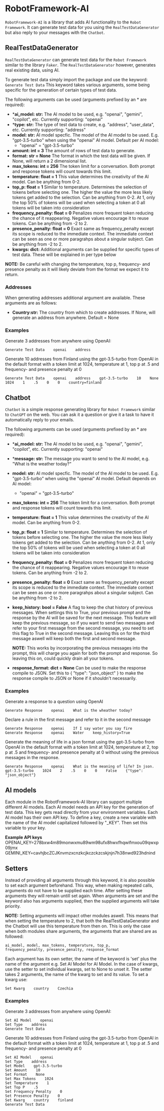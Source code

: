 
# RobotFramework-AI

`RobotFramework-AI` is a library that adds AI functionality to the `Robot Framework`.
It can generate test data for you using the `RealTestDataGenerator` but also reply to your
messages with the `Chatbot`.

## RealTestDataGenerator

`RealTestDataGenerator` can generate test data for the `Robot Framework` similar to
the library `Faker`. The `RealTestDataGenerator` however, generates real existing data, using AI.

To generate test data simply import the package and use the keyword: `Generate Test Data`
This keyword takes various arguments, some being specific for the generation of certain
types of test data.

The following arguments can be used (arguments prefixed by an * are required):

- ***ai_model: str:** The AI model to be used, e.g. "openai", "gemini", "copilot", etc. Currently supporting: "openai"
- ***type: str:** The type of test data to create, e.g. "address", "user_data", etc. Currently supporting: "address"
- **model: str:** AI model specfic. The model of the AI model to be used. E.g. "gpt-3.5-turbo" when using the "openai" AI model.
    Default per AI model:
  - "openai" = "gpt-3.5-turbo"
- **amount: int = 3** The amount of rows of test data to generate.
- **format: str = None** The format in which the test data will be given. If None, will return a 2 dimensional list.
- **max_tokens: int = 256** The token limit for a conversation. Both prompt and response tokens will count towards this limit.
- **temperature: float = 1** This value determines the creativity of the AI model. Can be anything from 0-2.
- **top_p: float = 1** Similar to temperature. Determines the selection of tokens before selecting one.
    The higher the value the more less likely tokens get added to the selection. Can be anything from 0-2. At 1,
    only the top 50% of tokens will be used when selecting a token at 0 all tokens will be taken into consideration
- **frequency_penalty: float = 0** Penalizes more frequent token reducing the chance of it reappearing.
    Negative values encourage it to reuse tokens. Can be anything from -2 to 2.
- **presence_penalty: float = 0** Exact same as frequency_penalty except its scope is reduced to the immediate context.
    The immediate context can be seen as one or more paragrahps about a singular subject.
    Can be anything from -2 to 2.
- **kwargs: dict:** Additional arguments can be supplied for specific types of test data. These will be explained in per type below

**NOTE:** Be careful with changing the temperature, top p, frequency- and presence penalty as it will likely deviate from the format we expect it to return.

### Addresses

When generating addresses additional argument are available. These arguments are as follows:

- **Country:str:** The country from which to create addresses. If None, will generate an address from anywhere. Default = None

### Examples

Generate 3 addresses from anywhere using OpenAI:

    Generate Test Data    openai    address

Generate 10 addresses from Finland using the gpt-3.5-turbo from OpenAI in the default format with a token limit at 1024, temperature at 1, top p at .5 and frequency- and presence penalty at 0

    Generate Test Data    openai    address    gpt-3.5-turbo    10    None    1024    1    .5    0    0    country=finland

## Chatbot

`Chatbot` is a simple response generating library for `Robot Framework` similar to
`ChatGPT` on the web. You can ask it a question or give it a task to have it automatically
reply to your emails.

The following arguments can be used (arguments prefixed by an * are required):

- ***ai_model: str:** The AI model to be used, e.g. "openai", "gemini", "copilot", etc. Currently supporting: "openai"
- ***message: str:** The message you want to send to the AI model, e.g. "What is the weather today?"
- **model: str:** AI model specfic. The model of the AI model to be used. E.g. "gpt-3.5-turbo" when using the "openai" AI model.
    Default depends on AI model:
  - "openai" = "gpt-3.5-turbo"
- **max_tokens: int = 256** The token limit for a conversation. Both prompt and response tokens will count towards this limit.
- **temperature: float = 1** This value determines the creativity of the AI model. Can be anything from 0-2.
- **top_p: float = 1** Similar to temperature. Determines the selection of tokens before selecting one.
    The higher the value the more less likely tokens get added to the selection. Can be anything from 0-2.
    At 1, only the top 50% of tokens will be used when selecting a token at 0 all tokens will be taken into consideration
- **frequency_penalty: float = 0** Penalizes more frequent token reducing the chance of it reappearing.
    Negative values encourage it to reuse tokens. Can be anything from -2 to 2.
- **presence_penalty: float = 0** Exact same as frequency_penalty except its scope is reduced to the immediate context.
    The immediate context can be seen as one or more paragrahps about a singular subject.
    Can be anything from -2 to 2.
- **keep_history: bool = False** A flag to keep the chat history of previous messages. When settings this to True, your previous prompt and
    the response by the AI will be saved for the next message. This feature will keep the previous message, so if you want to send
    two messages and refer to your first message from the second message, you need to set this flag to True in the second message.
    Leaving this on for the third message aswell will keep both the first and second message.

    **NOTE:** This works by incorporating the previous messages into the prompt, this will charge you again for both the prompt and
    response. So leaving this on, could quickly drain all your tokens.

- **response_format: dict = None** Can be used to make the response compile to JSON.
    Set this to { "type": "json_object" } to make the response compile to JSON or None if it shouldn't necessarily.

### Examples

Generate a response to a question using OpenAI

    Generate Response    openai    What is the wheather today?

Declare a rule in the first message and refer to it in the second message

    Generate Response    openai    If I say water you say fire
    Generate Response    openai    Water    keep_history=True

Generate the meaning of life in a json format using the gpt-3.5-turbo from OpenAI in the default format with a token limit at 1024, temperature at 2, top p at .5 and frequency- and presence penalty at 0 without using the previous messages in the response.

    Generate Response    openai    What is the meaning of life? In json.    gpt-3.5-turbo    1024    2    .5    0    0    False    {"type": "json_object"}   

## AI models

Each module in the RobotFramework-AI library can support multiple different AI models. Each AI model needs an API key for the generation of test data.
This key gets read directly from your environment variables. Each AI model has their own API key. To define a key, create a new variable with the name of
the AI model capitalized followed by "_KEY". Then set this variable to your key.

**Example API keys**
OPENAI_KEY=278bxw4m89monwxmu89wm98ufx8hwxfhqwifmxou09qwxp09jmx
GEMINI_KEY=cavhjbcZCJKnvmzxcnzkcjkczckzcskjnjn7h38nwd923hdnind

## Setters

Instead of providing all arguments through this keyword, it is also possible to set each argument beforehand. This way, when making repeated calls, arguments
do not have to be supplied each time. After setting these arguments they will remain untill set again. When arguments are set and the keyword also has arguments
supplied, then the supplied arguments will take priority.

**NOTE:** Setting arguments will impact other modules aswell. This means that when setting the temperature to 2, that both the RealTestDataGenerator and the Chatbot
will use this temperature from then on. This is only the case when both modules share arguments, the arguments that are shared are as followed:

    ai_model, model, max_tokens, temperature, top_p,
    frequency_penalty, presence_penalty, response_format

Each argument has its own setter, the name of the keyword is 'set' plus the name of the argument e.g. Set AI Model for AI Model.
In the case of kwargs, use the setter to set individual kwargs, set to None to unset it. The setter takes 2 arguments, the name of
the kwarg to set and its value.
To set a kwarg use:

    Set Kwarg    country    Czechia

### Examples

Generate 3 addresses from anywhere using OpenAI:

    Set AI Model    openai
    Set Type    address
    Generate Test Data

Generate 10 addresses from Finland using the gpt-3.5-turbo from OpenAI in the default format with a token limit at 1024, temperature at 1, top p at .5 and frequency- and presence penalty at 0

    Set AI Model    openai
    Set Type    address
    Set Model    gpt-3.5-turbo
    Set Amount    10
    Set Format    None
    Set Max Tokens    1024
    Set Temperature    1
    Set Top P    .5
    Set Frequency Penalty    0
    Set Presence Penalty    0
    Set Kwarg    country    finland
    Generate Test Data
